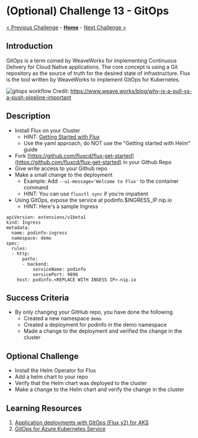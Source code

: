 # (Optional) Challenge 13 - GitOps

[< Previous Challenge](./Challenge-12-helm.md) - **[Home](../README.md)** - [Next Challenge >](./Challenge-14-servicemesh.md)

## Introduction

GitOps is a term coined by WeaveWorks for implementing Continuous Delivery for Cloud Native applications.  The core concept is using a Git repository as the source of truth for the desired state of infrastructure.  Flux is the tool written by WeaveWorks to implement GitOps for Kubernetes.

![gitops workflow](img/gitops.png)
Credit: <https://www.weave.works/blog/why-is-a-pull-vs-a-push-pipeline-important>

## Description

- Install Flux on your Cluster
    - HINT: [Getting Started with Flux](https://docs.fluxcd.io/en/latest/tutorials/get-started/)
    - Use the yaml approach, do NOT use the "Getting started with Helm" guide
- Fork [https://github.com/fluxcd/flux-get-started](https://github.com/fluxcd/flux-get-started) in your Github Repo
- Give write access to your Github repo
- Make a small change to the deployment
    - Example: Add `--ui-message='Welcome to Flux'` to the container command
    - HINT: You can use `fluxctl sync` if you're impatient
- Using GitOps, expose the service at podinfo.$INGRESS_IP.nip.io
    - HINT: Here's a sample Ingress 

```
apiVersion: extensions/v1beta1
kind: Ingress
metadata:
  name: podinfo-ingress
  namespace: demo
spec:
  rules:
  - http:
      paths:
      - backend:
          serviceName: podinfo
          servicePort: 9898
    host: podinfo.<REPLACE WITH INGESS IP>.nip.io
```

## Success Criteria

- By only changing your GitHub repo, you have done the following
    - Created a new namespace `demo`
    - Created a deployment for podinfo in the demo namespace
    - Made a change to the deployment and verified the change in the cluster

## Optional Challenge

- Install the Helm Operator for Flux
- Add a helm chart to your repo
- Verify that the Helm chart was deployed to the cluster
- Make a change to the Helm chart and verify the change in the cluster

## Learning Resources

1. [Application deployments with GitOps (Flux v2) for AKS](https://learn.microsoft.com/en-us/azure/azure-arc/kubernetes/conceptual-gitops-flux2)
1. [GitOps for Azure Kubernetes Service](https://learn.microsoft.com/en-us/azure/architecture/example-scenario/gitops-aks/gitops-blueprint-aks)